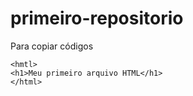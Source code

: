 # primeiro-repositorio

Para copiar códigos

```
<hmtl>
<h1>Meu primeiro arquivo HTML</h1>
</html>
```
